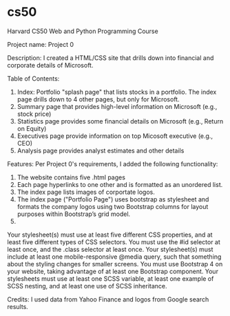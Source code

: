 # cs50
Harvard CS50 Web and Python Programming Course

Project name: Project 0

Description: I created a HTML/CSS site that drills down into financial and corporate details of Microsoft.

Table of Contents: 
  1) Index: Portfolio "splash page" that lists stocks in a portfolio. The index page drills down to 4 other pages, but only for Microsoft.
  2) Summary page that provides high-level information on Microsoft (e.g., stock price)
  3) Statistics page provides some financial details on Microsoft (e.g., Return on Equity)
  4) Executives page provide information on top Micosoft executive (e.g., CEO)
  5) Analysis page provides analyst estimates and other details

Features: Per Project 0's requirements, I added the following functionality:
  1) The website contains five  .html pages
  2) Each page hyperlinks to one other and is formatted as an unordered list.
  3) The index page lists images of corportate logos.
  4) The index page ("Portfolio Page") uses bootstrap as stylesheet and formats the company logos using two Bootstrap columns for layout purposes within Bootstrap’s grid model.
  5) 
Your stylesheet(s) must use at least five different CSS properties, and at least five different types of CSS selectors. You must use the #id selector at least once, and the .class selector at least once.
Your stylesheet(s) must include at least one mobile-responsive @media query, such that something about the styling changes for smaller screens.
You must use Bootstrap 4 on your website, taking advantage of at least one Bootstrap component.
Your stylesheets must use at least one SCSS variable, at least one example of SCSS nesting, and at least one use of SCSS inheritance.

Credits: I used data from Yahoo Finance and logos from Google search results.

